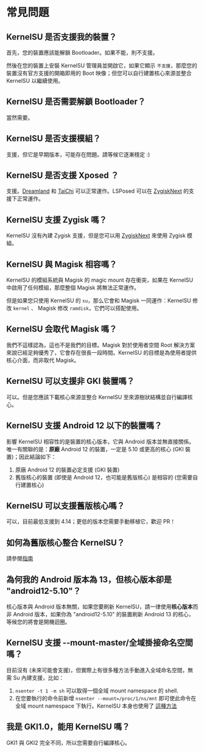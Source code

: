 # 常見問題

## KernelSU 是否支援我的裝置？

首先，您的裝置應該能解鎖 Bootloader。如果不能，則不支援。

然後在您的裝置上安裝 KernelSU 管理員並開啟它，如果它顯示 `不支援`，那麼您的裝置沒有官方支援的開箱即用的 Boot 映像；但您可以自行建置核心來源並整合 KernelSU 以繼續使用。

## KernelSU 是否需要解鎖 Bootloader？

當然需要。

## KernelSU 是否支援模組？

支援，但它是早期版本，可能存在問題。請等候它逐漸穩定 :)

## KernelSU 是否支援 Xposed ？

支援。[Dreamland](https://github.com/canyie/Dreamland) 和 [TaiChi](https://taichi.cool) 可以正常運作。LSPosed 可以在 [ZygiskNext](https://github.com/Dr-TSNG/ZygiskNext) 的支援下正常運作。

## KernelSU 支援 Zygisk 嗎？

KernelSU 沒有內建 Zygisk 支援，但是您可以用 [ZygiskNext](https://github.com/Dr-TSNG/ZygiskNext) 來使用 Zygisk 模組。

## KernelSU 與 Magisk 相容嗎？

KernelSU 的模組系統與 Magisk 的 magic mount 存在衝突，如果在 KernelSU 中啟用了任何模組，那麼整個 Magisk 將無法正常運作。

但是如果您只使用 KernelSU 的 `su`，那么它會和 Magisk 一同運作：KernelSU 修改 `kernel` 、 Magisk 修改 `ramdisk`，它們可以搭配使用。

## KernelSU 会取代 Magisk 嗎？

我們不這樣認為，這也不是我們的目標。Magisk 對於使用者空間 Root 解決方案來說已經足夠優秀了，它會存在很長一段時間。KernelSU 的目標是為使用者提供核心介面，而非取代 Magisk。

## KernelSU 可以支援非 GKI 裝置嗎？

可以。但是您應該下載核心來源並整合 KernelSU 至來源樹狀結構並自行編譯核心。

## KernelSU 支援 Android 12 以下的裝置嗎？

影響 KernelSU 相容性的是裝置的核心版本，它與 Android 版本並無直接關係。唯一有關聯的是：**原廠** Android 12 的裝置，一定是 5.10 或更高的核心 (GKI 裝置)；因此結論如下：

1. 原廠 Android 12 的裝置必定支援 (GKI 裝置)
2. 舊版核心的裝置 (即使是 Android 12，也可能是舊版核心) 是相容的 (您需要自行建置核心)

## KernelSU 可以支援舊版核心嗎？

可以，目前最低支援到 4.14；更低的版本您需要手動移植它，歡迎 PR！

## 如何為舊版核心整合 KernelSU？

請參閱[指南](how-to-integrate-for-non-gki)

## 為何我的 Android 版本為 13，但核心版本卻是 "android12-5.10"？

核心版本與 Android 版本無關，如果您要刷新 KernelSU，請一律使用**核心版本**而非 Android 版本，如果你為 "android12-5.10" 的裝置刷新 Android 13 的核心，等候您的將會是開機迴圈。

## KernelSU 支援 --mount-master/全域掛接命名空間嗎？

目前沒有 (未來可能會支援)，但實際上有很多種方法手動進入全域命名空間，無需 Su 內建支援，比如：

1. `nsenter -t 1 -m sh` 可以取得一個全域 mount namespace 的 shell.
2. 在您要執行的命令前新增 `nsenter --mount=/proc/1/ns/mnt` 即可使此命令在全域 mount namespace 下執行。KernelSU 本身也使用了 [這種方法](https://github.com/tiann/KernelSU/blob/77056a710073d7a5f7ee38f9e77c9fd0b3256576/manager/app/src/main/java/me/weishu/kernelsu/ui/util/KsuCli.kt#L115)

## 我是 GKI1.0，能用 KernelSU 嗎？

GKI1 與 GKI2 完全不同，所以您需要自行編譯核心。
